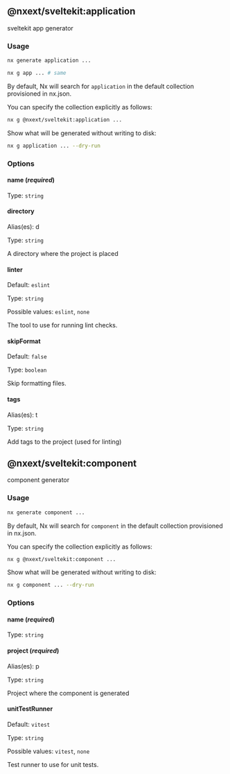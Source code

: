 ## @nxext/sveltekit:application

sveltekit app generator

### Usage

```bash
nx generate application ...
```

```bash
nx g app ... # same
```

By default, Nx will search for `application` in the default collection provisioned in nx.json.

You can specify the collection explicitly as follows:

```bash
nx g @nxext/sveltekit:application ...
```

Show what will be generated without writing to disk:

```bash
nx g application ... --dry-run
```

### Options

#### name (_**required**_)

Type: `string`

#### directory

Alias(es): d

Type: `string`

A directory where the project is placed

#### linter

Default: `eslint`

Type: `string`

Possible values: `eslint`, `none`

The tool to use for running lint checks.

#### skipFormat

Default: `false`

Type: `boolean`

Skip formatting files.

#### tags

Alias(es): t

Type: `string`

Add tags to the project (used for linting)

## @nxext/sveltekit:component

component generator

### Usage

```bash
nx generate component ...
```

By default, Nx will search for `component` in the default collection provisioned in nx.json.

You can specify the collection explicitly as follows:

```bash
nx g @nxext/sveltekit:component ...
```

Show what will be generated without writing to disk:

```bash
nx g component ... --dry-run
```

### Options

#### name (_**required**_)

Type: `string`

#### project (_**required**_)

Alias(es): p

Type: `string`

Project where the component is generated

#### unitTestRunner

Default: `vitest`

Type: `string`

Possible values: `vitest`, `none`

Test runner to use for unit tests.
